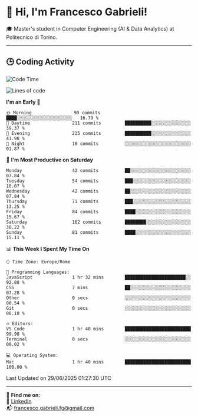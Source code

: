 # 👋 Hi, I'm Francesco Gabrieli!

🎓 Master's student in Computer Engineering (AI & Data Analytics) at Politecnico di Torino.  

---

## 🕒 Coding Activity

<!--START_SECTION:waka-->
![Code Time](http://img.shields.io/badge/Code%20Time-76%20hrs%2030%20mins-blue)

![Lines of code](https://img.shields.io/badge/From%20Hello%20World%20I%27ve%20Written-103.6%20thousand%20lines%20of%20code-blue)

**I'm an Early 🐤** 

```text
🌞 Morning                90 commits          ████░░░░░░░░░░░░░░░░░░░░░   16.79 % 
🌆 Daytime                211 commits         ██████████░░░░░░░░░░░░░░░   39.37 % 
🌃 Evening                225 commits         ██████████░░░░░░░░░░░░░░░   41.98 % 
🌙 Night                  10 commits          ░░░░░░░░░░░░░░░░░░░░░░░░░   01.87 % 
```
📅 **I'm Most Productive on Saturday** 

```text
Monday                   42 commits          ██░░░░░░░░░░░░░░░░░░░░░░░   07.84 % 
Tuesday                  54 commits          ███░░░░░░░░░░░░░░░░░░░░░░   10.07 % 
Wednesday                42 commits          ██░░░░░░░░░░░░░░░░░░░░░░░   07.84 % 
Thursday                 71 commits          ███░░░░░░░░░░░░░░░░░░░░░░   13.25 % 
Friday                   84 commits          ████░░░░░░░░░░░░░░░░░░░░░   15.67 % 
Saturday                 162 commits         ████████░░░░░░░░░░░░░░░░░   30.22 % 
Sunday                   81 commits          ████░░░░░░░░░░░░░░░░░░░░░   15.11 % 
```


📊 **This Week I Spent My Time On** 

```text
🕑︎ Time Zone: Europe/Rome

💬 Programming Languages: 
JavaScript               1 hr 32 mins        ███████████████████████░░   92.08 % 
CSS                      7 mins              ██░░░░░░░░░░░░░░░░░░░░░░░   07.28 % 
Other                    0 secs              ░░░░░░░░░░░░░░░░░░░░░░░░░   00.54 % 
Git                      0 secs              ░░░░░░░░░░░░░░░░░░░░░░░░░   00.10 % 

🔥 Editors: 
VS Code                  1 hr 40 mins        █████████████████████████   99.98 % 
Terminal                 0 secs              ░░░░░░░░░░░░░░░░░░░░░░░░░   00.02 % 

💻 Operating System: 
Mac                      1 hr 40 mins        █████████████████████████   100.00 % 
```


 Last Updated on 29/06/2025 01:27:30 UTC
<!--END_SECTION:waka-->


---



🔗 **Find me on:**  
💼 [LinkedIn](https://www.linkedin.com/in/francesco-gabrieli)  
📬 francesco.gabrieli.fg@gmail.com  



